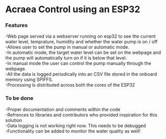 # Acraea Control using an ESP32

### Features
-Web page served via a webserver running on esp32 to see the current water level, temprature, humidity and whether the water pump is on / off<br>
-Allows user to set the pump in manual or automatic mode. <br>
-In automatic mode, the target water level can be set on the webpage and the pump will automatically turn on if it is below that level.<br>
-In manual mode the user can control the pump manually through the webpage.<br>
-All the data is logged periodically into an CSV file stored in the onboard memory using SPIFFS.<br>
-Processing is distributed across both the cores of the ESP32<br>


### To be done
-Proper documentation and comments within the code <br>
-Refrences to libraries and contributors who provided inspiration for this solution <br>
-Data logging is not working right now. This needs to be debugged<br>
-Functionality can be added to monitor the water quality as well!<br>

